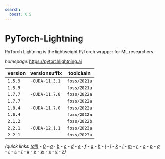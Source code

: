 ```yaml
---
search:
  boost: 0.5
---
```

# PyTorch-Lightning

PyTorch Lightning is the lightweight PyTorch wrapper for ML researchers.

*homepage*: <https://pytorchlightning.ai>

version | versionsuffix | toolchain
--------|---------------|----------
``1.5.9`` | ``-CUDA-11.3.1`` | ``foss/2021a``
``1.5.9`` |  | ``foss/2021a``
``1.7.7`` | ``-CUDA-11.7.0`` | ``foss/2022a``
``1.7.7`` |  | ``foss/2022a``
``1.8.4`` | ``-CUDA-11.7.0`` | ``foss/2022a``
``1.8.4`` |  | ``foss/2022a``
``2.1.2`` |  | ``foss/2022b``
``2.2.1`` | ``-CUDA-12.1.1`` | ``foss/2023a``
``2.2.1`` |  | ``foss/2023a``


*(quick links: [(all)](../index.md) - [0](../0/index.md) - [a](../a/index.md) - [b](../b/index.md) - [c](../c/index.md) - [d](../d/index.md) - [e](../e/index.md) - [f](../f/index.md) - [g](../g/index.md) - [h](../h/index.md) - [i](../i/index.md) - [j](../j/index.md) - [k](../k/index.md) - [l](../l/index.md) - [m](../m/index.md) - [n](../n/index.md) - [o](../o/index.md) - [p](../p/index.md) - [q](../q/index.md) - [r](../r/index.md) - [s](../s/index.md) - [t](../t/index.md) - [u](../u/index.md) - [v](../v/index.md) - [w](../w/index.md) - [x](../x/index.md) - [y](../y/index.md) - [z](../z/index.md))*

